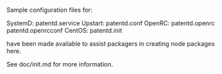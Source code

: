 Sample configuration files for:

SystemD: patentd.service
Upstart: patentd.conf
OpenRC:  patentd.openrc
         patentd.openrcconf
CentOS:  patentd.init

have been made available to assist packagers in creating node packages here.

See doc/init.md for more information.
